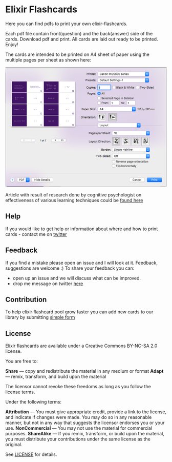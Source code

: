 # Elixir Flashcards

Here you can find pdfs to print your own elixir-flashcards.


Each pdf file contain front(question) and the back(answer) side of the cards.
Download pdf and print. All cards are laid out ready to be printed. Enjoy!

The cards are intended to be printed on A4 sheet of paper using the multiple
pages per sheet as shown here:

![](printer-settings.png)

Article with result of research done by cognitive psychologist on effectiveness
of various learning techniques could be [found here](http://bigthink.com/neurobonkers/assessing-the-evidence-for-the-one-thing-you-never-get-taught-in-school-how-to-learn)

## Help

If you would like to get help or information about where and how to print cards -
contact me on [twitter](https://twitter.com/Tetiana12345678)

## Feedback

If you find a mistake please open an issue and I will look at it.
Feedback, suggestions are welcome :)
To share your feedback you can:
* open up an issue and we will discuss what can be improved.
* drop me message on twitter [here](https://twitter.com/Tetiana12345678)

## Contribution

To help elixir flashcard pool grow faster you can add new cards to our library
by submitting [simple form](https://goo.gl/nwTfQo)

## License

Elixir flashcards are available under a Creative Commons BY-NC-SA 2.0 license.

You are free to:

**Share** — copy and redistribute the material in any medium or format
**Adapt** — remix, transform, and build upon the material

The licensor cannot revoke these freedoms as long as you follow the license terms.

Under the following terms:

**Attribution** — You must give appropriate credit, provide a link to the license,
and indicate if changes were made. You may do so in any reasonable manner, but
not in any way that suggests the licensor endorses you or your use.
**NonCommercial** — You may not use the material for commercial purposes.
**ShareAlike** — If you remix, transform, or build upon the material, you must
distribute your contributions under the same license as the original.

See [LICENSE](LICENSE.md) for details.
